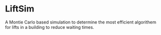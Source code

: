 # LiftSim
A Montie Carlo based simulation to determine the most efficient algorithem for lifts in a building to reduce waiting times.
